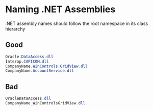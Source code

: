 # Naming .NET Assemblies

.NET assembly names should follow the root namespace in its class hierarchy

## Good

```C#
Oracle.DataAccess.dll
Interop.CAPICOM.dll
CompanyName.WinControls.GridView.dll
CompanyName.AccountService.dll
```

## Bad

```C#
OracleDataAccess.dll
CompanyName_WinControlsGridView.dll
```
